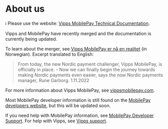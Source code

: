 <!-- START_METADATA
---
title: About Vipps MobilePay
sidebar_label: About us
sidebar_position: 100
pagination_next: null
pagination_prev: null
---
END_METADATA -->

# About us

<!-- START_COMMENT -->

ℹ️ Please use the website:
[Vipps MobilePay Technical Documentation](https://vippsas.github.io/vipps-developer-docs/).

<!-- END_COMMENT -->

Vipps and MobilePay have recently merged and the documentation is currently being updated.

To learn about the merger, see [Vipps MobilePay er nå en realitet](https://vipps.no/om-oss/nyheter/vipps-mobilepay-er-n%C3%A5-en-realitet/) (in Norwegian). Excerpt translated to English:

> From today, the new Nordic payment challenger, Vipps MobilePay, is officially in place. - Now we can finally begin the journey towards making Nordic payments even easier, says the now Nordic payments manager, Rune Garborg.
1.11.2022

For more information about Vipps MobilePay, see [vippsmobilepay.com](https://vippsmobilepay.com/#about).


Most MobilePay developer information is still found on the
[MobilePay developers website](https://developer.mobilepay.dk/), but this will be updated soon.

If you need help with MobilePay information, see [MobilePay Developer Support](https://developer.mobilepay.dk/docs/support). For help with Vipps, see [Vipps support](contact.md#vipps-support).
